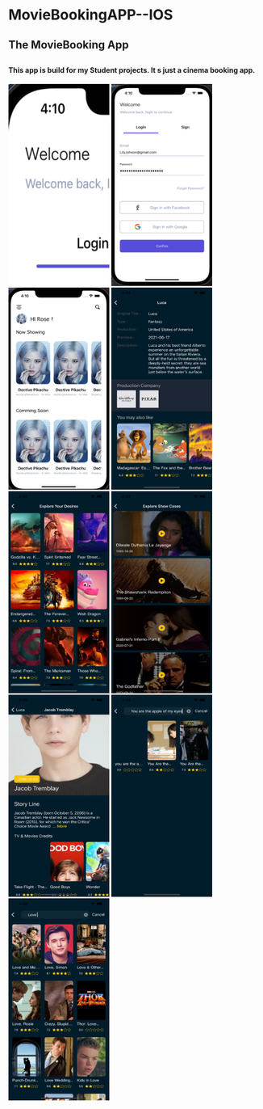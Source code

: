 # MovieBookingAPP--IOS

<h2> The MovieBooking App<h2>
  
<h4>This app is build for my Student projects. It s just a cinema booking app. </h4>

<p float="left">
  <img name = "Home Screen I" src="https://github.com/ChinGyi2019/MovieBookingAPP--IOS/blob/main/dummy/Screen%20Shot%202021-07-03%20at%2016.10.30.png" width="200" height="400" />
  <img name = "Home Screen II" src="https://github.com/ChinGyi2019/MovieBookingAPP--IOS/blob/main/dummy/Screen%20Shot%202021-07-03%20at%2016.10.40.png" data-canonical-src="https://gyazo.com/eb5c5741b6a9a16c692170a41a49c858.png" width="200" height="400" />

  <img name = "Details Screen" src="https://github.com/ChinGyi2019/MovieBookingAPP--IOS/blob/main/dummy/Screen%20Shot%202021-07-03%20at%2016.10.52.png" width="200" height="400" />
    <img name = "Details Screen II" src="https://github.com/ChinGyi2019/PADC-IOS-BATCH-11-MOVIE-APP/blob/main/dummy_movie_app/dummy00008.png" data-canonical-src="https://gyazo.com/eb5c5741b6a9a16c692170a41a49c858.png" width="200" height="400" />
  <img name = "More Show Moives Screen" src="https://github.com/ChinGyi2019/PADC-IOS-BATCH-11-MOVIE-APP/blob/main/dummy_movie_app/dummy00007.png" width="200" height="400" />
 <img name = "More Show Case Screen" src="https://github.com/ChinGyi2019/PADC-IOS-BATCH-11-MOVIE-APP/blob/main/dummy_movie_app/dummy00006.png" width="200" height="400" />
 
  <img name = "Actor Details Screen" src="https://github.com/ChinGyi2019/PADC-IOS-BATCH-11-MOVIE-APP/blob/main/dummy_movie_app/dummy00009.png" data-canonical-src="https://gyazo.com/eb5c5741b6a9a16c692170a41a49c858.png" width="200" height="400" />  
  <img name = "Search Screen" src="https://github.com/ChinGyi2019/PADC-IOS-BATCH-11-MOVIE-APP/blob/main/dummy_movie_app/dummy00012.png" data-canonical-src="https://gyazo.com/eb5c5741b6a9a16c692170a41a49c858.png" width="200" height="400" />  
  <img name = "Actor Details Screen" src="https://github.com/ChinGyi2019/PADC-IOS-BATCH-11-MOVIE-APP/blob/main/dummy_movie_app/dummy00013.png" data-canonical-src="https://gyazo.com/eb5c5741b6a9a16c692170a41a49c858.png" width="200" height="400" />  
  
</p>
